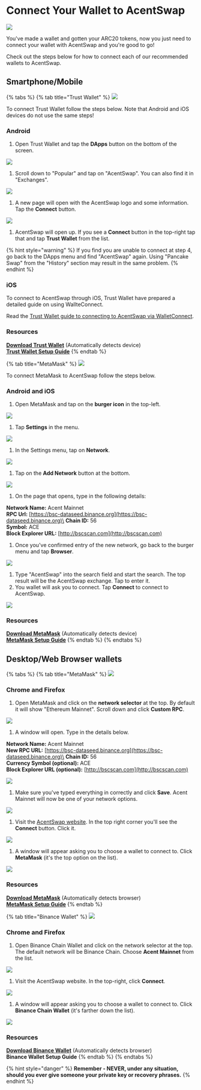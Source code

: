 # Connect Your Wallet to AcentSwap

![](../.gitbook/assets/how-to-connect-wallet-header.png)

You've made a wallet and gotten your ARC20 tokens, now you just need to connect your wallet with AcentSwap and you're good to go!

Check out the steps below for how to connect each of our recommended wallets to AcentSwap.

## Smartphone/Mobile

{% tabs %}
{% tab title="Trust Wallet" %}
![](<../.gitbook/assets/image (36) (1).png>)

To connect Trust Wallet follow the steps below. Note that Android and iOS devices do not use the same steps!

### Android

1. Open Trust Wallet and tap the **DApps** button on the bottom of the screen.

![](<../.gitbook/assets/image (68).png>)

1. Scroll down to "Popular" and tap on "AcentSwap". You can also find it in "Exchanges".

![](<../.gitbook/assets/image (66).png>)

1. A new page will open with the AcentSwap logo and some information. Tap the **Connect** button.

![](<../.gitbook/assets/image (67).png>)

1. AcentSwap will open up. If you see a **Connect** button in the top-right tap that and tap **Trust Wallet** from the list.

{% hint style="warning" %}
If you find you are unable to connect at step 4, go back to the DApps menu and find "AcentSwap" again. Using "Pancake Swap" from the "History" section may result in the same problem.
{% endhint %}

### iOS

To connect to AcentSwap through iOS, Trust Wallet have prepared a detailed guide on using WallteConnect.

Read the [Trust Wallet guide to connecting to AcentSwap via WalletConnect](https://community.trustwallet.com/t/using-walletconnect-to-access-pancakeswap/212307).

### **Resources**

[**Download Trust Wallet**](https://trustwallet.com) (Automatically detects device)\
[**Trust Wallet Setup Guide**](https://www.binance.com/en/blog/421499824684901157/how-to-set-up-and-use-trust-wallet-for-binance-smart-chain)
{% endtab %}

{% tab title="MetaMask" %}
![](<../.gitbook/assets/image (33) (3) (4) (5) (1) (1) (1) (1) (1) (1) (1).png>)

To connect MetaMask to AcentSwap follow the steps below.

### Android and iOS

1. Open MetaMask and tap on the **burger icon** in the top-left.

![](<../.gitbook/assets/image (72).png>)

1. Tap **Settings** in the menu.

![](<../.gitbook/assets/image (73).png>)

1. In the Settings menu, tap on **Network**.

![](<../.gitbook/assets/image (74).png>)

1. Tap on the **Add Network** button at the bottom.

![](<../.gitbook/assets/image (75).png>)

1. On the page that opens, type in the following details:

**Network Name:** Acent Mainnet\
**RPC Url:** [https://bsc-dataseed.binance.org](https://bsc-dataseed.binance.org)\
**Chain ID:** 56\
**Symbol:** ACE\
**Block Explorer URL:** [http://bscscan.com](http://bscscan.com)

1. Once you've confirmed entry of the new network, go back to the burger menu and tap **Browser**.

![](<../.gitbook/assets/image (76).png>)

1. Type "AcentSwap" into the search field and start the search. The top result will be the AcentSwap exchange. Tap to enter it.
2. You wallet will ask you to connect. Tap **Connect** to connect to AcentSwap.

![](<../.gitbook/assets/image (77).png>)

### Resources

[**Download MetaMask**](https://metamask.io/download.html) (Automatically detects device)\
[**MetaMask Setup Guide**](https://academy.binance.com/en/articles/connecting-metamask-to-binance-smart-chain\))
{% endtab %}
{% endtabs %}

## **Desktop/Web Browser wallets**

{% tabs %}
{% tab title="MetaMask" %}
![](<../.gitbook/assets/image (33) (3) (4) (5) (1) (1) (1) (1) (1) (1) (1) (4).png>)

### Chrome and Firefox

1. Open MetaMask and click on the **network selector** at the top. By default it will show "Ethereum Mainnet". Scroll down and click **Custom RPC**.

![](<../.gitbook/assets/image (84).png>)

1. A window will open. Type in the details below.

**Network Name:** Acent Mainnet\
**New RPC URL:** [https://bsc-dataseed.binance.org](https://bsc-dataseed.binance.org)\
**Chain ID:** 56\
**Currency Symbol (optional):** ACE\
**Block Explorer URL (optional):** [http://bscscan.com](http://bscscan.com)

![](<../.gitbook/assets/image (85).png>)

1. Make sure you've typed everything in correctly and click **Save**. Acent Mainnet will now be one of your network options.

![](<../.gitbook/assets/image (86).png>)

1. Visit the [AcentSwap website](https://pancakeswap.finance). In the top right corner you'll see the **Connect** button. Click it.

![](<../.gitbook/assets/image (164) (3) (3) (1) (1) (1) (1) (1) (1) (1) (2).png>)

1. A window will appear asking you to choose a wallet to connect to. Click **MetaMask** (it's the top option on the list).

![](<../.gitbook/assets/image (87).png>)

### Resources

[**Download MetaMask**](https://metamask.io/download.html) (Automatically detects browser)\
[**MetaMask Setup Guide**](https://academy.binance.com/en/articles/connecting-metamask-to-binance-smart-chain)
{% endtab %}

{% tab title="Binance Wallet" %}
![](<../.gitbook/assets/image (39) (1).png>)

### Chrome and Firefox

1. Open Binance Chain Wallet and click on the network selector at the top. The default network will be Binance Chain. Choose **Acent Mainnet** from the list.

![](<../.gitbook/assets/image (88).png>)

1. Visit the AcentSwap website. In the top-right, click **Connect**.

![](<../.gitbook/assets/image (164) (3) (3) (1) (1) (1) (1) (1) (1) (2).png>)

1. A window will appear asking you to choose a wallet to connect to. Click **Binance Chain Wallet** (it's farther down the list).

![](<../.gitbook/assets/image (89).png>)

### Resources

[**Download Binance Wallet**](https://www.binance.org/en) (Automatically detects browser)\
**Binance Wallet Setup Guide**
{% endtab %}
{% endtabs %}



{% hint style="danger" %}
**Remember - NEVER, under any situation, should you ever give someone your private key or recovery phrases.**
{% endhint %}
